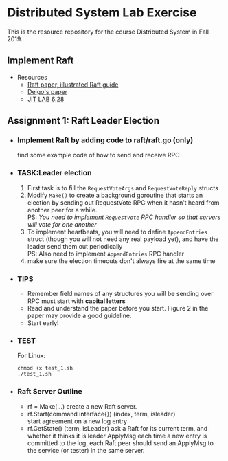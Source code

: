 # Distributed System Lab Exercise

This is the resource repository for the course Distributed System in Fall 2019.

## Implement Raft

- Resources  
  - [Raft paper, illustrated Raft guide](http://thesecretlivesofdata.com/raft/)
  - [Deigo's paper](doc/x6-atc14-raft.pdf)
  - [JIT LAB 6.28](http://nil.csail.mit.edu/6.824/2017/labs/lab-raft.html)

## Assignment 1: Raft Leader Election

- ### Implement Raft by adding code to raft/raft.go (only)  
  
  find some example code of how to send and receive RPC-

- ### TASK:Leader election

  1. First task is to fill the `RequestVoteArgs` and `RequestVoteReply` structs
  2. Modify `Make()` to create a background goroutine that starts an election by sending out RequestVote RPC when it hasn’t heard from another peer for a while.  
   PS: *You need to implement `RequestVote` RPC handler so that servers will vote for one another*
  3. To implement heartbeats, you will need to define `AppendEntries` struct (though you will not need any real payload yet), and have the leader send them out periodically  
    PS: Also need to implement `AppendEntries` RPC handler
  4. make sure the election timeouts don't always fire at the same time

- ### TIPS

  - Remember field names of any structures you will be sending over RPC must start with **capital letters**
  - Read and understand the paper before you start. Figure 2 in the paper may provide a good guideline.
  - Start early!

- ### TEST
  
  For Linux:
  
  ```shell
  chmod +x test_1.sh
  ./test_1.sh
  ```

- ### Raft Server Outline
  
    - rf = Make(...)
  create a new Raft server.
    - rf.Start(command interface{}) (index, term, isleader)  
    start agreement on a new log entry
    - rf.GetState() (term, isLeader)
    ask a Raft for its current term, and whether it thinks it is leader
 ApplyMsg 
 each time a new entry is committed to the log, each Raft peer
   should send an ApplyMsg to the service (or tester)
   in the same server.

  
  
